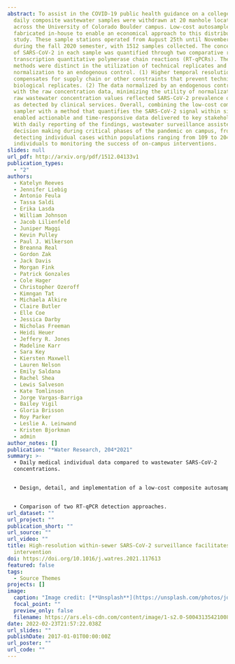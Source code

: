 ```yaml
---
abstract: To assist in the COVID-19 public health guidance on a college campus,
  daily composite wastewater samples were withdrawn at 20 manhole locations
  across the University of Colorado Boulder campus. Low-cost autosamplers were
  fabricated in-house to enable an economical approach to this distributed
  study. These sample stations operated from August 25th until November 23rd
  during the fall 2020 semester, with 1512 samples collected. The concentration
  of SARS-CoV-2 in each sample was quantified through two comparative reverse
  transcription quantitative polymerase chain reactions (RT-qPCRs). These
  methods were distinct in the utilization of technical replicates and
  normalization to an endogenous control. (1) Higher temporal resolution
  compensates for supply chain or other constraints that prevent technical or
  biological replicates. (2) The data normalized by an endogenous control agreed
  with the raw concentration data, minimizing the utility of normalization. The
  raw wastewater concentration values reflected SARS-CoV-2 prevalence on campus
  as detected by clinical services. Overall, combining the low-cost composite
  sampler with a method that quantifies the SARS-CoV-2 signal within six hours
  enabled actionable and time-responsive data delivered to key stakeholders.
  With daily reporting of the findings, wastewater surveillance assisted in
  decision making during critical phases of the pandemic on campus, from
  detecting individual cases within populations ranging from 109 to 2048
  individuals to monitoring the success of on-campus interventions.
slides: null
url_pdf: http://arxiv.org/pdf/1512.04133v1
publication_types:
  - "2"
authors:
  - Katelyn Reeves
  - Jennifer Liebig
  - Antonio Feula
  - Tassa Saldi
  - Erika Lasda
  - William Johnson
  - Jacob Lilienfeld
  - Juniper Maggi
  - Kevin Pulley
  - Paul J. Wilkerson
  - Breanna Real
  - Gordon Zak
  - Jack Davis
  - Morgan Fink
  - Patrick Gonzales
  - Cole Hager
  - Christopher Ozeroff
  - Kimngan Tat
  - Michaela Alkire
  - Claire Butler
  - Elle Coe
  - Jessica Darby
  - Nicholas Freeman
  - Heidi Heuer
  - Jeffery R. Jones
  - Madeline Karr
  - Sara Key
  - Kiersten Maxwell
  - Lauren Nelson
  - Emily Saldana
  - Rachel Shea
  - Lewis Salveson
  - Kate Tomlinson
  - Jorge Vargas-Barriga
  - Bailey Vigil
  - Gloria Brisson
  - Roy Parker
  - Leslie A. Leinwand
  - Kristen Bjorkman
  - admin
author_notes: []
publication: "*Water Research, 204*2021"
summary: >-
  • Daily medical individual data compared to wastewater SARS-CoV-2
  concentrations.


  • Design, detail, and implementation of a low-cost composite autosampler.


  • Comparison of two RT-qPCR detection approaches.
url_dataset: ""
url_project: ""
publication_short: ""
url_source: ""
url_video: ""
title: High-resolution within-sewer SARS-CoV-2 surveillance facilitates informed
  intervention
doi: https://doi.org/10.1016/j.watres.2021.117613
featured: false
tags:
  - Source Themes
projects: []
image:
  caption: "Image credit: [**Unsplash**](https://unsplash.com/photos/jdD8gXaTZsc)"
  focal_point: ""
  preview_only: false
  filename: https://ars.els-cdn.com/content/image/1-s2.0-S0043135421008083-ga1.jpg
date: 2022-02-23T21:57:22.038Z
url_slides: ""
publishDate: 2017-01-01T00:00:00Z
url_poster: ""
url_code: ""
---
```

